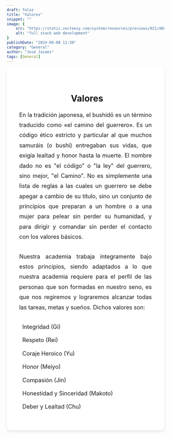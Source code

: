 ```yaml
---
draft: false
title: "Valores"
snippet: ""
image: {
    src: "https://static.vecteezy.com/system/resources/previews/021/468/808/original/happy-friends-posing-together-png.png",
    alt: "full stack web development"
}
publishDate: "2024-09-08 11:39"
category: "General"
author: "José Jaimes"
tags: [General]
---
```


<link rel="stylesheet" href="https://cdnjs.cloudflare.com/ajax/libs/font-awesome/6.0.0-beta3/css/all.min.css">

<section style="max-width: 800px; margin: 0 auto; background-color: white; padding: 40px; border-radius: 10px; box-shadow: 0 4px 10px rgba(0, 0, 0, 0.1);">
  <h2 style="text-align: center; font-weight: bold; font-size: 28px; margin-bottom: 20px;">
    <i class="fas fa-star text-blue-700" style="margin-right: 10px;"></i> Valores
  </h2>

  <p style="text-align: justify; font-size: 18px; line-height: 1.8; margin-bottom: 30px;">
    En la tradición japonesa, el bushidō es un término traducido como «el camino del guerrero». Es un código ético estricto y particular al que muchos samuráis (o bushi) entregaban sus vidas, que exigía lealtad y honor hasta la muerte. El nombre dado no es "el código" o "la ley" del guerrero, sino mejor, "el Camino". No es simplemente una lista de reglas a las cuales un guerrero se debe apegar a cambio de su título, sino un conjunto de principios que preparan a un hombre o a una mujer para pelear sin perder su humanidad, y para dirigir y comandar sin perder el contacto con los valores básicos.
  </p>

  <p style="text-align: justify; font-size: 18px; line-height: 1.8; margin-bottom: 30px;">
    Nuestra academia trabaja íntegramente bajo estos principios, siendo adaptados a lo que nuestra academia requiere para el perfil de las personas que son formadas en nuestro seno, es que nos regiremos y lograremos alcanzar todas las tareas, metas y sueños. Dichos valores son:
  </p>

  <ul style="list-style-type: none; padding: 0; font-size: 18px; line-height: 1.8;">
    <li style="margin-bottom: 10px;">
      <i class="fas fa-check-circle text-blue-700" style=" margin-right: 10px;"></i> Integridad (Gi)
    </li>
    <li style="margin-bottom: 10px;">
      <i class="fas fa-check-circle text-blue-700" style=" margin-right: 10px;"></i> Respeto (Rei)
    </li>
    <li style="margin-bottom: 10px;">
      <i class="fas fa-check-circle text-blue-700" style=" margin-right: 10px;"></i> Coraje Heroico (Yu)
    </li>
    <li style="margin-bottom: 10px;">
      <i class="fas fa-check-circle text-blue-700" style=" margin-right: 10px;"></i> Honor (Meiyo)
    </li>
    <li style="margin-bottom: 10px;">
      <i class="fas fa-check-circle text-blue-700" style=" margin-right: 10px;"></i> Compasión (Jin)
    </li>
    <li style="margin-bottom: 10px;">
      <i class="fas fa-check-circle text-blue-700" style=" margin-right: 10px;"></i> Honestidad y Sinceridad (Makoto)
    </li>
    <li>
      <i class="fas fa-check-circle text-blue-700" style=" margin-right: 10px;"></i> Deber y Lealtad (Chu)
    </li>
  </ul>
</section>
